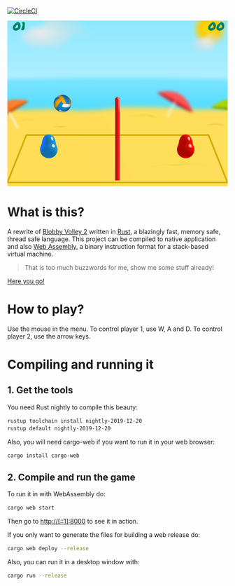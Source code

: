 [![CircleCI](https://circleci.com/gh/RustyVolley/RustyVolleySrc.svg?style=svg)](https://circleci.com/gh/RustyVolley/RustyVolleySrc)

![RustyVolley](RustyVolley.png)

# What is this?

A rewrite of [Blobby Volley 2](https://sourceforge.net/projects/blobby/) written in [Rust](https://www.rust-lang.org/), a blazingly fast, memory safe, thread safe language. This project can be compiled to native application and also [Web Assembly](https://webassembly.org/), a binary instruction format for a stack-based virtual machine.

> That is too much buzzwords for me, show me some stuff already!

[Here you go!](https://rustyvolley.github.io/WebDemo/)

# How to play?

Use the mouse in the menu. To control player 1, use W, A and D. To control player 2, use the arrow keys.

# Compiling and running it


## 1. Get the tools

You need Rust nightly to compile this beauty:

```sh
rustup toolchain install nightly-2019-12-20
rustup default nightly-2019-12-20
```


Also, you will need cargo-web if you want to run it in your web browser:

```sh
cargo install cargo-web
```

## 2. Compile and run the game

To run it in with WebAssembly do:

```sh
cargo web start
```
Then go to [http://[::1]:8000](http://[::1]:8000) to see it in action.

If you only want to generate the files for building a web release do:
```sh
cargo web deploy --release
```

Also, you can run it in a desktop window with:
```sh
cargo run --release
```
